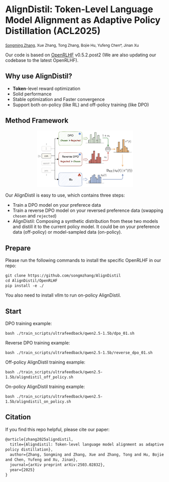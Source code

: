# AlignDistil: Token-Level Language Model Alignment as Adaptive Policy Distillation (ACL2025)
<small>[Songming Zhang](https://songmzhang.github.io/), Xue Zhang, Tong Zhang, Bojie Hu, Yufeng Chen*, Jinan Xu</small>

Our code is based on [OpenRLHF](https://github.com/OpenRLHF/OpenRLHF) v0.5.2.post2 (We are also updating our codebase to the latest OpenRLHF).

## Why use AlignDistil?
- **Token**-level reward optimization
- Solid performance
- Stable optimization and Faster convergence
- Support both on-policy (like RL) and off-policy training (like DPO)

## Method Framework
<div align="center">
    <img src="images/framework.png" alt="alignDistil framework" width="60%">
</div>
<!-- ![figure](images/method.png) -->

Our AlignDistil is easy to use, which contains three steps:
- Train a DPO model on your preferece data
- Train a reverse DPO model on your reversed preference data (swapping `chosen` and `rejected`)
- AlignDistil: Composing a synthetic distribution from these two models and distill it to the current policy model.
It could be on your preference data (off-policy) or model-sampled data (on-policy).

## Prepare
Please run the following commands to install the specific OpenRLHF in our repo:
```shell
git clone https://github.com/songmzhang/AlignDistil
cd AlignDistil/OpenRLHF
pip install -e ./
```
You also need to install vllm to run on-policy AlignDistil.

## Start
DPO training example:
```shell
bash ./train_scripts/ultrafeedback/qwen2.5-1.5b/dpo_01.sh
```

Reverse DPO training example:
```shell
bash ./train_scripts/ultrafeedback/qwen2.5-1.5b/reverse_dpo_01.sh
```

Off-policy AlignDistil training example:
```shell
bash ./train_scripts/ultrafeedback/qwen2.5-1.5b/aligndistil_off_policy.sh
```

On-policy AlignDistil training example:
```shell
bash ./train_scripts/ultrafeedback/qwen2.5-1.5b/aligndistil_on_policy.sh
```

## Citation
If you find this repo helpful, please cite our paper:
```text
@article{zhang2025aligndistil,
  title={Aligndistil: Token-level language model alignment as adaptive policy distillation},
  author={Zhang, Songming and Zhang, Xue and Zhang, Tong and Hu, Bojie and Chen, Yufeng and Xu, Jinan},
  journal={arXiv preprint arXiv:2503.02832},
  year={2025}
}
```
